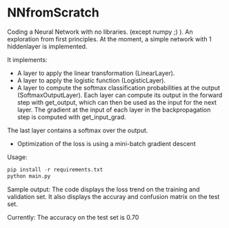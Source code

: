 # NNfromScratch

Coding a Neural Network with no libraries. (except numpy ;) ). An exploration from first principles.
At the moment, a simple network with 1 hiddenlayer is implemented.

It implements:
* A layer to apply the linear transformation (LinearLayer).
* A layer to apply the logistic function (LogisticLayer).
* A layer to compute the softmax classification probabilities at the output (SoftmaxOutputLayer).
Each layer can compute its output in the forward step with get_output, which can then be used as the input for the next layer. The gradient at the input of each layer in the backpropagation step is computed with get_input_grad.

The last layer contains a softmax over the output.
* Optimization of the loss is using a mini-batch gradient descent

Usage:
```python
pip install -r requirements.txt
python main.py
```

Sample output:
The code displays the loss trend on the training and validation set.
It also displays the accuray and confusion matrix on the test set.

Currently:
The accuracy on the test set is 0.70
